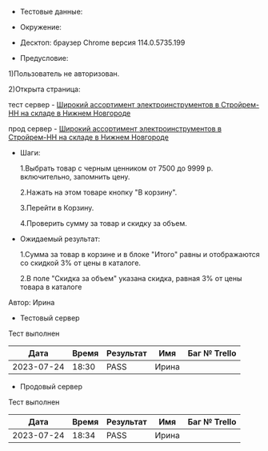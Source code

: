 - Тестовые данные:

- Окружение:

- Десктоп: браузер Chrome версия 114.0.5735.199

- Предусловие:

1)Пользователь не авторизован.

2)Открыта страница:

тест сервер - [Широкий ассортимент электроинструментов в Стройрем-НН на складе в Нижнем Новгороде](https://test2.stroyrem-nn.ru/catalog/elektroinstrument)

прод сервер - [Широкий ассортимент электроинструментов в Стройрем-НН на складе в Нижнем Новгороде](https://stroyrem-nn.ru/catalog/elektroinstrument)

- Шаги:
  
  1.Выбрать товар с черным ценником от 7500 до 9999 р. включительно, запомнить цену. 
  
  2.Нажать на этом товаре кнопку "В корзину".
  
  3.Перейти в Корзину.
  
  4.Проверить сумму за товар и скидку за объем.

- Ожидаемый результат:
  
  1.Сумма за товар в корзине и в блоке "Итого" равны и отображаются со скидкой 3% от цены в каталоге.
  
  2.В поле "Скидка за объем" указана скидка, равная 3% от цены товара в каталоге

Автор: Ирина

- Тестовый сервер

Тест выполнен

| Дата       | Время | Результат | Имя   | Баг № Trello |
| ---------- | ----- | --------- | ----- | ------------ |
| 2023-07-24 | 18:30 | PASS      | Ирина |              |

- Продовый сервер

Тест выполнен

| Дата       | Время | Результат | Имя   | Баг № Trello |
| ---------- | ----- | --------- | ----- | ------------ |
| 2023-07-24 | 18:34 | PASS      | Ирина |              |
